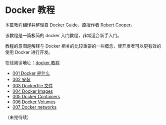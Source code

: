 # Docker 教程

本篇教程翻译并整理自 [Docker Guide](https://robertcooper.me/post/docker-guide)，原版作者 [Robert Cooper](https://twitter.com/robertcooper_rc)。

该教程是一篇极简的 docker 入门教程，非常适合新手入门。

教程的意图是解释与 Docker 相关的比较重要的一些概念，使开发者可以更有效的使用 Docker 进行开发。

在线阅读地址：[docker 教程](https://pengfeixc.com/tutorial/docker/docker-guide)

- [001 Docker 是什么](https://pengfeixc.com/tutorial/docker/what-is-docker)
- [002 安装](https://pengfeixc.com/tutorial/docker/install-docker)
- [003 Dockerfile 文件](https://pengfeixc.com/tutorial/docker/dockerfile)
- [004 Docker Images](https://pengfeixc.com/tutorial/docker/docker-image)
- [005 Docker Containers](https://pengfeixc.com/tutorial/docker/docker-containers)
- [006 Docker Volumes](https://pengfeixc.com/tutorial/docker/docker-volumes)
- [007 Docker networks](https://pengfeixc.com/tutorial/docker/docker-networks)

（未完待续）
